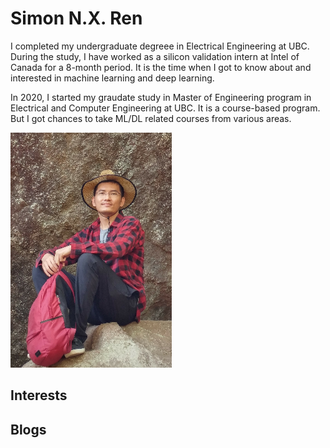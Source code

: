 # Simon N.X. Ren
I completed my undergraduate degreee in Electrical Engineering at UBC. During the study, I have worked as a silicon validation intern at Intel of Canada for a 8-month period. It is the time when I got to know about and interested in machine learning and deep learning.

In 2020, I started my graudate study in Master of Engineering program in Electrical and Computer Engineering at UBC. It is a course-based program. But I got chances to take ML/DL related courses from various areas. 

![simon](/me.png)
## Interests

## Blogs


